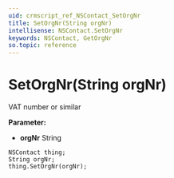 ```yaml
---
uid: crmscript_ref_NSContact_SetOrgNr
title: SetOrgNr(String orgNr)
intellisense: NSContact.SetOrgNr
keywords: NSContact, GetOrgNr
so.topic: reference
---
```


# SetOrgNr(String orgNr)

VAT number or similar

**Parameter:** 
 - **orgNr** String

```crmscript
NSContact thing;
String orgNr;
thing.SetOrgNr(orgNr);
```

